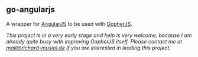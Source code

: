 go-angularjs
------------
A wrapper for [AngularJS](http://angularjs.org) to be used with [GopherJS](https://github.com/neelance/gopherjs).

*This project is in a very early stage and help is very welcome, because I am already quite busy with improving GopherJS itself. Please contact me at mail@richard-musiol.de if you are interested in leading this project.*
